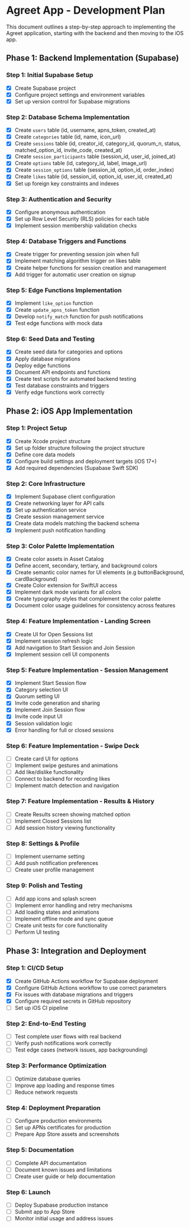 # Agreet App - Development Plan

This document outlines a step-by-step approach to implementing the Agreet application, starting with the backend and then moving to the iOS app.

## Phase 1: Backend Implementation (Supabase)

### Step 1: Initial Supabase Setup
- [x] Create Supabase project
- [x] Configure project settings and environment variables
- [x] Set up version control for Supabase migrations

### Step 2: Database Schema Implementation
- [x] Create `users` table (id, username, apns_token, created_at)
- [x] Create `categories` table (id, name, icon_url)
- [x] Create `sessions` table (id, creator_id, category_id, quorum_n, status, matched_option_id, invite_code, created_at)
- [x] Create `session_participants` table (session_id, user_id, joined_at)
- [x] Create `options` table (id, category_id, label, image_url)
- [x] Create `session_options` table (session_id, option_id, order_index)
- [x] Create `likes` table (id, session_id, option_id, user_id, created_at)
- [x] Set up foreign key constraints and indexes

### Step 3: Authentication and Security
- [x] Configure anonymous authentication
- [x] Set up Row Level Security (RLS) policies for each table
- [x] Implement session membership validation checks

### Step 4: Database Triggers and Functions
- [x] Create trigger for preventing session join when full
- [x] Implement matching algorithm trigger on likes table
- [x] Create helper functions for session creation and management
- [x] Add trigger for automatic user creation on signup

### Step 5: Edge Functions Implementation
- [x] Implement `like_option` function
- [x] Create `update_apns_token` function
- [x] Develop `notify_match` function for push notifications
- [x] Test edge functions with mock data

### Step 6: Seed Data and Testing
- [x] Create seed data for categories and options
- [x] Apply database migrations 
- [x] Deploy edge functions
- [x] Document API endpoints and functions
- [x] Create test scripts for automated backend testing
- [x] Test database constraints and triggers
- [x] Verify edge functions work correctly

## Phase 2: iOS App Implementation

### Step 1: Project Setup
- [x] Create Xcode project structure
- [x] Set up folder structure following the project structure
- [x] Define core data models
- [x] Configure build settings and deployment targets (iOS 17+)
- [x] Add required dependencies (Supabase Swift SDK)

### Step 2: Core Infrastructure
- [x] Implement Supabase client configuration
- [x] Create networking layer for API calls
- [x] Set up authentication service
- [x] Create session management service
- [x] Create data models matching the backend schema
- [x] Implement push notification handling

### Step 3: Color Palette Implementation
- [x] Create color assets in Asset Catalog
- [x] Define accent, secondary, tertiary, and background colors
- [x] Create semantic color names for UI elements (e.g buttonBackground, cardBackground)
- [x] Create Color extension for SwiftUI access
- [x] Implement dark mode variants for all colors
- [x] Create typography styles that complement the color palette
- [x] Document color usage guidelines for consistency across features

### Step 4: Feature Implementation - Landing Screen
- [x] Create UI for Open Sessions list
- [x] Implement session refresh logic
- [x] Add navigation to Start Session and Join Session
- [x] Implement session cell UI components

### Step 5: Feature Implementation - Session Management
- [x] Implement Start Session flow
- [x] Category selection UI
- [x] Quorum setting UI
- [x] Invite code generation and sharing
- [x] Implement Join Session flow
- [x] Invite code input UI
- [x] Session validation logic
- [x] Error handling for full or closed sessions

### Step 6: Feature Implementation - Swipe Deck
- [ ] Create card UI for options
- [ ] Implement swipe gestures and animations
- [ ] Add like/dislike functionality
- [ ] Connect to backend for recording likes
- [ ] Implement match detection and navigation

### Step 7: Feature Implementation - Results & History
- [ ] Create Results screen showing matched option
- [ ] Implement Closed Sessions list
- [ ] Add session history viewing functionality

### Step 8: Settings & Profile
- [ ] Implement username setting
- [ ] Add push notification preferences
- [ ] Create user profile management

### Step 9: Polish and Testing
- [ ] Add app icons and splash screen
- [ ] Implement error handling and retry mechanisms
- [ ] Add loading states and animations
- [ ] Implement offline mode and sync queue
- [ ] Create unit tests for core functionality
- [ ] Perform UI testing

## Phase 3: Integration and Deployment

### Step 1: CI/CD Setup
- [x] Create GitHub Actions workflow for Supabase deployment
- [x] Configure GitHub Actions workflow to use correct parameters
- [x] Fix issues with database migrations and triggers
- [x] Configure required secrets in GitHub repository
- [ ] Set up iOS CI pipeline

### Step 2: End-to-End Testing
- [ ] Test complete user flows with real backend
- [ ] Verify push notifications work correctly
- [ ] Test edge cases (network issues, app backgrounding)

### Step 3: Performance Optimization
- [ ] Optimize database queries
- [ ] Improve app loading and response times
- [ ] Reduce network requests

### Step 4: Deployment Preparation
- [ ] Configure production environments
- [ ] Set up APNs certificates for production
- [ ] Prepare App Store assets and screenshots

### Step 5: Documentation
- [ ] Complete API documentation
- [ ] Document known issues and limitations
- [ ] Create user guide or help documentation

### Step 6: Launch
- [ ] Deploy Supabase production instance
- [ ] Submit app to App Store
- [ ] Monitor initial usage and address issues
